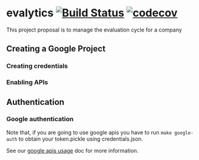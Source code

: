 # evalytics [![Build Status](https://travis-ci.org/eduardogr/evalytics.svg?branch=master)](https://travis-ci.org/eduardogr/evalytics) [![codecov](https://codecov.io/gh/eduardogr/evalytics/branch/master/graph/badge.svg)](https://codecov.io/gh/eduardogr/evalytics)

This project proposal is to manage the evaluation cycle for a company

## Creating a Google Project

### Creating credentials

### Enabling APIs

## Authentication

### Google authentication

Note that, if you are going to use google apis you have to run `make google-auth` to obtain
your token.pickle using credentials.json.

See our [google apis usage](doc/google-apis/usage.md) doc for more information.
